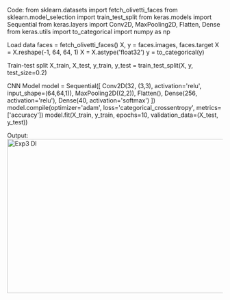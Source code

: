 Code: from sklearn.datasets import fetch_olivetti_faces from sklearn.model_selection import train_test_split from keras.models import Sequential from keras.layers import Conv2D, MaxPooling2D, Flatten, Dense from keras.utils import to_categorical import numpy as np

Load data
faces = fetch_olivetti_faces() X, y = faces.images, faces.target X = X.reshape(-1, 64, 64, 1) X = X.astype('float32') y = to_categorical(y)

Train-test split
X_train, X_test, y_train, y_test = train_test_split(X, y, test_size=0.2)

CNN Model
model = Sequential([ Conv2D(32, (3,3), activation='relu', input_shape=(64,64,1)), MaxPooling2D((2,2)), Flatten(), Dense(256, activation='relu'), Dense(40, activation='softmax') ]) model.compile(optimizer='adam', loss='categorical_crossentropy', metrics=['accuracy']) model.fit(X_train, y_train, epochs=10, validation_data=(X_test, y_test))

Output: <img width="751" height="361" alt="Exp3 Dl" src="https://github.com/user-attachments/assets/244ff2da-66ae-4e04-b290-daddd62ad7fe" />
